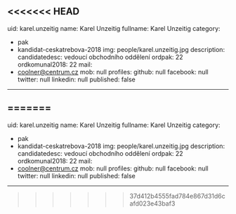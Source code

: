 <<<<<<< HEAD
---
uid: karel.unzeitig
name: Karel Unzeitig 
fullname: Karel Unzeitig 
category:
  - pak
  - kandidat-ceskatrebova-2018
img: people/karel.unzeitig.jpg
description: 
candidatedesc: vedoucí obchodního oddělení
ordpak: 22
ordkomunal2018: 22
mail:
  - coolner@centrum.cz
mob: null
profiles:
  github: null
  facebook: null
  twitter: null
  linkedin: null
published: false
---

=======
---
uid: karel.unzeitig
name: Karel Unzeitig 
fullname: Karel Unzeitig 
category:
  - pak
  - kandidat-ceskatrebova-2018
img: people/karel.unzeitig.jpg
description: 
candidatedesc: vedoucí obchodního oddělení
ordpak: 22
ordkomunal2018: 22
mail:
  - coolner@centrum.cz
mob: null
profiles:
  github: null
  facebook: null
  twitter: null
  linkedin: null
published: false
---

>>>>>>> 37d412b4555fad784e867d31d6cafd023e43baf3
